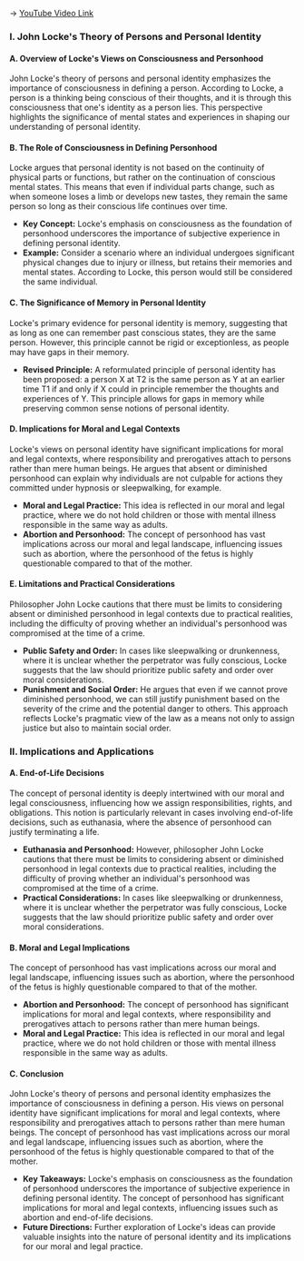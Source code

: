 -> [YouTube Video Link](https://www.youtube.com/watch?v=2SLW4-UJE4Y&list=PLdLiRaajwSXSCRO9OwI0M9kfgcsPwq4gH&index=5&pp=iAQB)

### I. John Locke's Theory of Persons and Personal Identity
#### A. Overview of Locke's Views on Consciousness and Personhood

John Locke's theory of persons and personal identity emphasizes the importance of consciousness in defining a person. According to Locke, a person is a thinking being conscious of their thoughts, and it is through this consciousness that one's identity as a person lies. This perspective highlights the significance of mental states and experiences in shaping our understanding of personal identity.

#### B. The Role of Consciousness in Defining Personhood

Locke argues that personal identity is not based on the continuity of physical parts or functions, but rather on the continuation of conscious mental states. This means that even if individual parts change, such as when someone loses a limb or develops new tastes, they remain the same person so long as their conscious life continues over time.

*   **Key Concept:** Locke's emphasis on consciousness as the foundation of personhood underscores the importance of subjective experience in defining personal identity.
*   **Example:** Consider a scenario where an individual undergoes significant physical changes due to injury or illness, but retains their memories and mental states. According to Locke, this person would still be considered the same individual.

#### C. The Significance of Memory in Personal Identity

Locke's primary evidence for personal identity is memory, suggesting that as long as one can remember past conscious states, they are the same person. However, this principle cannot be rigid or exceptionless, as people may have gaps in their memory.

*   **Revised Principle:** A reformulated principle of personal identity has been proposed: a person X at T2 is the same person as Y at an earlier time T1 if and only if X could in principle remember the thoughts and experiences of Y. This principle allows for gaps in memory while preserving common sense notions of personal identity.

#### D. Implications for Moral and Legal Contexts

Locke's views on personal identity have significant implications for moral and legal contexts, where responsibility and prerogatives attach to persons rather than mere human beings. He argues that absent or diminished personhood can explain why individuals are not culpable for actions they committed under hypnosis or sleepwalking, for example.

*   **Moral and Legal Practice:** This idea is reflected in our moral and legal practice, where we do not hold children or those with mental illness responsible in the same way as adults.
*   **Abortion and Personhood:** The concept of personhood has vast implications across our moral and legal landscape, influencing issues such as abortion, where the personhood of the fetus is highly questionable compared to that of the mother.

#### E. Limitations and Practical Considerations

Philosopher John Locke cautions that there must be limits to considering absent or diminished personhood in legal contexts due to practical realities, including the difficulty of proving whether an individual's personhood was compromised at the time of a crime.

*   **Public Safety and Order:** In cases like sleepwalking or drunkenness, where it is unclear whether the perpetrator was fully conscious, Locke suggests that the law should prioritize public safety and order over moral considerations.
*   **Punishment and Social Order:** He argues that even if we cannot prove diminished personhood, we can still justify punishment based on the severity of the crime and the potential danger to others. This approach reflects Locke's pragmatic view of the law as a means not only to assign justice but also to maintain social order.

### II. Implications and Applications
#### A. End-of-Life Decisions

The concept of personal identity is deeply intertwined with our moral and legal consciousness, influencing how we assign responsibilities, rights, and obligations. This notion is particularly relevant in cases involving end-of-life decisions, such as euthanasia, where the absence of personhood can justify terminating a life.

*   **Euthanasia and Personhood:** However, philosopher John Locke cautions that there must be limits to considering absent or diminished personhood in legal contexts due to practical realities, including the difficulty of proving whether an individual's personhood was compromised at the time of a crime.
*   **Practical Considerations:** In cases like sleepwalking or drunkenness, where it is unclear whether the perpetrator was fully conscious, Locke suggests that the law should prioritize public safety and order over moral considerations.

#### B. Moral and Legal Implications

The concept of personhood has vast implications across our moral and legal landscape, influencing issues such as abortion, where the personhood of the fetus is highly questionable compared to that of the mother.

*   **Abortion and Personhood:** The concept of personhood has significant implications for moral and legal contexts, where responsibility and prerogatives attach to persons rather than mere human beings.
*   **Moral and Legal Practice:** This idea is reflected in our moral and legal practice, where we do not hold children or those with mental illness responsible in the same way as adults.

#### C. Conclusion

John Locke's theory of persons and personal identity emphasizes the importance of consciousness in defining a person. His views on personal identity have significant implications for moral and legal contexts, where responsibility and prerogatives attach to persons rather than mere human beings. The concept of personhood has vast implications across our moral and legal landscape, influencing issues such as abortion, where the personhood of the fetus is highly questionable compared to that of the mother.

*   **Key Takeaways:** Locke's emphasis on consciousness as the foundation of personhood underscores the importance of subjective experience in defining personal identity. The concept of personhood has significant implications for moral and legal contexts, influencing issues such as abortion and end-of-life decisions.
*   **Future Directions:** Further exploration of Locke's ideas can provide valuable insights into the nature of personal identity and its implications for our moral and legal practice.